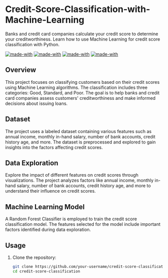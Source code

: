 # Credit-Score-Classification-with-Machine-Learning


Banks and credit card companies calculate your credit score to determine your creditworthiness. Learn how to use Machine Learning for credit score classification with Python.

[![made-with](https://img.shields.io/badge/Python-blue.svg)](https://www.python.org/) [![made-with](https://img.shields.io/badge/Data%20Science-orange.svg)](https://en.wikipedia.org/wiki/Data_science) [![made-with](https://img.shields.io/badge/Exploratory%20Data%20Analysis-green.svg)](https://en.wikipedia.org/wiki/Exploratory_data_analysis) [![made-with](https://img.shields.io/badge/Machine%20Learning-red.svg)](https://en.wikipedia.org/wiki/Machine_learning) 


## Overview

This project focuses on classifying customers based on their credit scores using Machine Learning algorithms. The classification includes three categories: Good, Standard, and Poor. The goal is to help banks and credit card companies assess customers' creditworthiness and make informed decisions about issuing loans.

## Dataset

The project uses a labeled dataset containing various features such as annual income, monthly in-hand salary, number of bank accounts, credit history age, and more. The dataset is preprocessed and explored to gain insights into the factors affecting credit scores.

## Data Exploration

Explore the impact of different features on credit scores through visualizations. The project analyzes factors like annual income, monthly in-hand salary, number of bank accounts, credit history age, and more to understand their influence on credit scores.

## Machine Learning Model

A Random Forest Classifier is employed to train the credit score classification model. The features selected for the model include important factors identified during data exploration.

## Usage

1. Clone the repository:
   ```bash
   git clone https://github.com/your-username/credit-score-classification.git
   cd credit-score-classification
